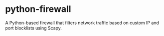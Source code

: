 # python-firewall
A Python-based firewall that filters network traffic based on custom IP and port blocklists using Scapy.
